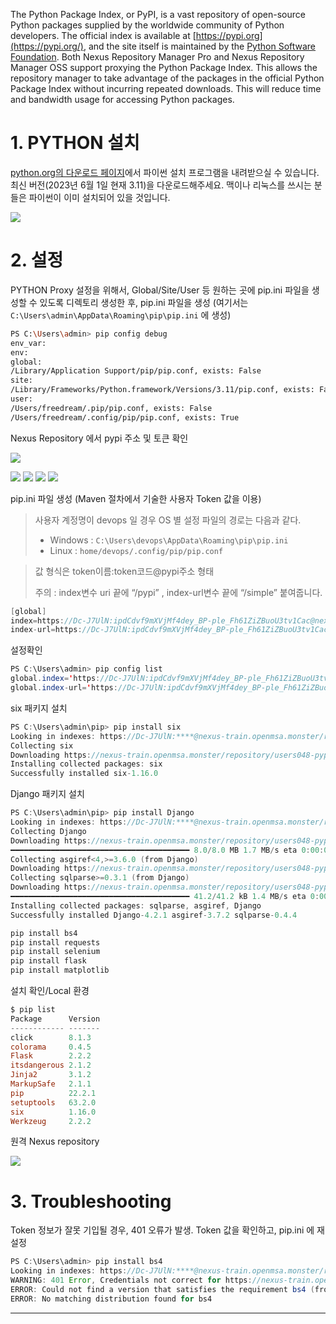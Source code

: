 The Python Package Index, or PyPI, is a vast repository of open-source Python packages supplied by the worldwide community of Python developers. The official index is available at [https://pypi.org](https://pypi.org/), and the site itself is maintained by the [Python Software Foundation](https://www.python.org/psf/). Both Nexus Repository Manager Pro and Nexus Repository Manager OSS support proxying the Python Package Index. This allows the repository manager to take advantage of the packages in the official Python Package Index without incurring repeated downloads. This will reduce time and bandwidth usage for accessing Python packages.

1\. PYTHON 설치
=============

[python.org의 다운로드 페이지](https://www.python.org/downloads/)에서 파이썬 설치 프로그램을 내려받으실 수 있습니다. 최신 버전(2023년 6월 1일 현재 3.11)을 다운로드해주세요. 맥이나 리눅스를 쓰시는 분들은 파이썬이 이미 설치되어 있을 것입니다.

![](img/pip.png)

2\. 설정
================

PYTHON Proxy 설정을 위해서, Global/Site/User 등 원하는 곳에 pip.ini 파일을 생성할 수 있도록 디렉토리 생성한 후, pip.ini 파일을 생성 (여기서는 `C:\Users\admin\AppData\Roaming\pip\pip.ini` 에 생성)

```bash
PS C:\Users\admin> pip config debug
env_var:
env:
global:
/Library/Application Support/pip/pip.conf, exists: False
site:
/Library/Frameworks/Python.framework/Versions/3.11/pip.conf, exists: False
user:
/Users/freedream/.pip/pip.conf, exists: False
/Users/freedream/.config/pip/pip.conf, exists: True
```

Nexus Repository 에서 pypi 주소 및 토큰 확인 

![](img/pypi.png)


![](img/447fea3c-a0b9-4b3b-a8da-c8f551c0e3fe.png)
![](img/21c2605f-786b-4a00-ae69-6c0b96ef8d79.png)
![](img/ba5a3fd7-d118-40dc-841c-98782ead612b.png)
![](img/a55b3319-a46d-4f6a-88d6-bf05f6b8170c.png)

pip.ini 파일 생성 (Maven 절차에서 기술한 사용자 Token 값을 이용)

>사용자 계정명이 devops 일 경우 OS 별 설정 파일의 경로는 다음과 같다.
>*   Windows : `C:\Users\devops\AppData\Roaming\pip\pip.ini`
>*   Linux : `home/devops/.config/pip/pip.conf`
    
>값 형식은 token이름:token코드@pypi주소 형태
>
>주의 : index변수 uri 끝에 “/pypi” , index-url변수 끝에 “/simple” 붙여줍니다.

```java
[global]
index=https://Dc-J7UlN:ipdCdvf9mXVjMf4dey_BP-ple_Fh61ZiZBuoU3tv1Cac@nexus-train.openmsa.monster/repository/users048-pypi-proxy/pypi
index-url=https://Dc-J7UlN:ipdCdvf9mXVjMf4dey_BP-ple_Fh61ZiZBuoU3tv1Cac@nexus-train.openmsa.monster/repository/users048-pypi-proxy/simple
```

설정확인

```java
PS C:\Users\admin> pip config list
global.index='https://Dc-J7UlN:ipdCdvf9mXVjMf4dey_BP-ple_Fh61ZiZBuoU3tv1Cac@nexus-train.openmsa.monster/repository/users048-pypi-proxy/pypi'
global.index-url='https://Dc-J7UlN:ipdCdvf9mXVjMf4dey_BP-ple_Fh61ZiZBuoU3tv1Cac@nexus-train.openmsa.monster/repository/users048-pypi-proxy/simple'
```

six 패키지 설치

```java
PS C:\Users\admin\pip> pip install six
Looking in indexes: https://Dc-J7UlN:****@nexus-train.openmsa.monster/repository/users048-pypi-proxy/simple
Collecting six
Downloading https://nexus-train.openmsa.monster/repository/users048-pypi-proxy/packages/six/1.16.0/six-1.16.0-py2.py3-none-any.whl (11 kB)
Installing collected packages: six
Successfully installed six-1.16.0
```

Django 패키지 설치

```java
PS C:\Users\admin\pip> pip install Django
Looking in indexes: https://Dc-J7UlN:****@nexus-train.openmsa.monster/repository/users048-pypi-proxy/simple
Collecting Django
Downloading https://nexus-train.openmsa.monster/repository/users048-pypi-proxy/packages/django/4.2.1/Django-4.2.1-py3-none-any.whl (8.0 MB)
━━━━━━━━━━━━━━━━━━━━━━━━━━━━━━━━━━━━━━━━ 8.0/8.0 MB 1.7 MB/s eta 0:00:00
Collecting asgiref<4,>=3.6.0 (from Django)
Downloading https://nexus-train.openmsa.monster/repository/users048-pypi-proxy/packages/asgiref/3.7.2/asgiref-3.7.2-py3-none-any.whl (24 kB)
Collecting sqlparse>=0.3.1 (from Django)
Downloading https://nexus-train.openmsa.monster/repository/users048-pypi-proxy/packages/sqlparse/0.4.4/sqlparse-0.4.4-py3-none-any.whl (41 kB)
━━━━━━━━━━━━━━━━━━━━━━━━━━━━━━━━━━━━━━━━ 41.2/41.2 kB 1.4 MB/s eta 0:00:00
Installing collected packages: sqlparse, asgiref, Django
Successfully installed Django-4.2.1 asgiref-3.7.2 sqlparse-0.4.4
```

```java
pip install bs4
pip install requests
pip install selenium
pip install flask
pip install matplotlib
```

설치 확인/Local 환경

```powershell
$ pip list
Package      Version
------------ -------
click        8.1.3
colorama     0.4.5
Flask        2.2.2
itsdangerous 2.1.2
Jinja2       3.1.2
MarkupSafe   2.1.1
pip          22.2.1
setuptools   63.2.0
six          1.16.0
Werkzeug     2.2.2
```

원격 Nexus repository

![](img/list.png)

3\. Troubleshooting
===================

Token 정보가 잘못 기입될 경우, 401 오류가 발생. Token 값을 확인하고, pip.ini 에 재설정

```java
PS C:\Users\admin> pip install bs4
Looking in indexes: https://Dc-J7UlN:****@nexus-train.openmsa.monster/repository/users048-pypi-proxy/simple
WARNING: 401 Error, Credentials not correct for https://nexus-train.openmsa.monster/repository/users048-pypi-proxy/simple/bs4/
ERROR: Could not find a version that satisfies the requirement bs4 (from versions: none)
ERROR: No matching distribution found for bs4
```


* * *


